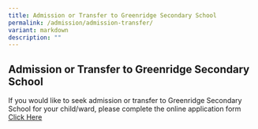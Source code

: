 ```yaml
---
title: Admission or Transfer to Greenridge Secondary School
permalink: /admission/admission-transfer/
variant: markdown
description: ""
---
```

## Admission or Transfer to Greenridge Secondary School
If you would like to seek admission or transfer to Greenridge Secondary School for your child/ward, please complete the online application form [Click Here](https://go.gov.sg/gssadmission)